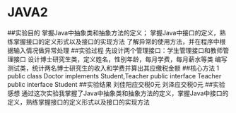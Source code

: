 # JAVA2
##实验目的
掌握Java中抽象类和抽象方法的定义； 
掌握Java中接口的定义，熟练掌握接口的定义形式以及接口的实现方法
了解异常的使用方法，并在程序中根据输入情况做异常处理
##实验过程
先设计两个管理接口：学生管理接口和教师管理接口
设计博士研究生类，定义姓名，性别年龄，每月学费，每月薪水等类
编写测试类，统计两名博士研究生的收入和学费并算出其应缴税金额
##核心方法
1 public class Doctor implements Student,Teacher
  public interface Teacher
  public interface Student
##实验结果
刘佳阳应交税0元
刘泽应交税0元
##实验感想
通过这次实验我掌握了Java中抽象类和抽象方法的定义，掌握Java中接口的定义，熟练掌握接口的定义形式以及接口的实现方法
